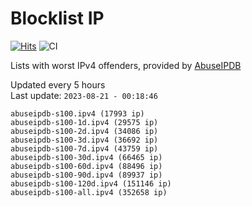 # Blocklist IP

[![Hits](https://hits.seeyoufarm.com/api/count/incr/badge.svg?url=https%3A%2F%2Fgithub.com%2Fborestad%2Fblocklist-ip%2F&count_bg=%2379C83D&title_bg=%23555555&icon=&icon_color=%23E7E7E7&title=hits&edge_flat=false)](https://hits.seeyoufarm.com)  ![CI](https://img.shields.io/github/workflow/status/borestad/blocklist-ip/CI?style=flat-square)

Lists with worst IPv4 offenders, provided by [AbuseIPDB](https://www.abuseipdb.com/)

<!-- FOOTER-PLACEHOLDER -->
Updated every 5 hours<br>
Last update: `2023-08-21 - 00:18:46`
```
abuseipdb-s100.ipv4 (17993 ip)
abuseipdb-s100-1d.ipv4 (29575 ip)
abuseipdb-s100-2d.ipv4 (34086 ip)
abuseipdb-s100-3d.ipv4 (36692 ip)
abuseipdb-s100-7d.ipv4 (43759 ip)
abuseipdb-s100-30d.ipv4 (66465 ip)
abuseipdb-s100-60d.ipv4 (88496 ip)
abuseipdb-s100-90d.ipv4 (89937 ip)
abuseipdb-s100-120d.ipv4 (151146 ip)
abuseipdb-s100-all.ipv4 (352658 ip)
```
